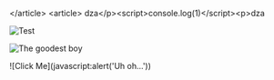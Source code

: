 &lt;/article&gt;
&lt;article&gt;
dza&lt;/p&gt;&lt;script&gt;console.log(1)&lt;/script&gt;&lt;p&gt;dza


![Test](assets/executeme.png)


![The goodest boy](http://localhost:8080/ping)

![Click Me](javascript:alert('Uh oh...'))
